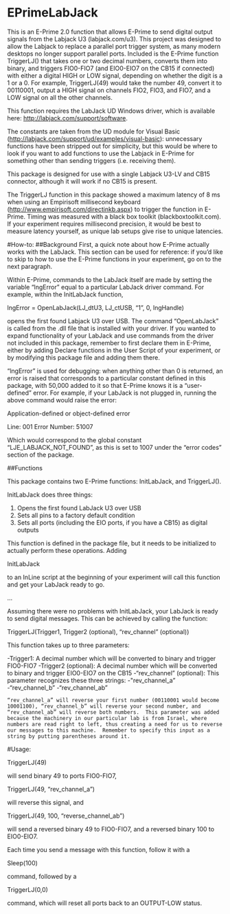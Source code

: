 # EPrimeLabJack
This is an E-Prime 2.0 function that allows E-Prime to send digital output signals from the Labjack U3 (labjack.com/u3).  This project was designed to allow the Labjack to replace a parallel port trigger system, as many modern desktops no longer support parallel ports.  Included is the E-Prime function TriggerLJ() that takes one or two decimal numbers, converts them into binary, and triggers FIO0-FIO7 (and EIO0-EIO7 on the CB15 if connected) with either a digital HIGH or LOW signal, depending on whether the digit is a 1 or a 0.  For example, TriggerLJ(49) would take the number 49, convert it to 00110001, output a HIGH signal on channels FIO2, FIO3, and FIO7, and a LOW signal on all the other channels.

This function requires the LabJack UD Windows driver, which is available here: http://labjack.com/support/software.  

The constants are taken from the UD module for Visual Basic (http://labjack.com/support/ud/examples/visual-basic): unnecessary functions have been stripped out for simplicity, but this would be where to look if you want to add functions to use the Labjack in E-Prime for something other than sending triggers (i.e. receiving them).

This package is designed for use with a single Labjack U3-LV and CB15 connector, although it will work if no CB15 is present.

The TriggerLJ function in this package showed a maximum latency of 8 ms when using an Empirisoft millisecond keyboard (http://www.empirisoft.com/directinkb.aspx) to trigger the function in E-Prime.  Timing was measured with a black box toolkit (blackboxtoolkit.com).  If your experiment requires millisecond precision, it would be best to measure latency yourself, as unique lab setups give rise to unique latencies. 

#How-to:
##Background
First, a quick note about how E-Prime actually works with the LabJack.  This section can be used for reference: if you’d like to skip to how to use the E-Prime functions in your experiment, go on to the next paragraph.

Within E-Prime, commands to the LabJack itself are made by setting the variable “lngError” equal to a particular LabJack driver command.  For example, within the InitLabJack function,  

lngError = OpenLabJack(LJ_dtU3, LJ_ctUSB, “1”, 0, lngHandle)

opens the first found Labjack U3 over USB.  The command “OpenLabJack” is called from the .dll file that is installed with your driver.  If you wanted to expand functionality of your LabJack and use commands from the driver not included in this package, remember to first declare them in E-Prime, either by adding Declare functions in the User Script of your experiment, or by modifying this package file and adding them there.

“lngError” is used for debugging: when anything other than 0 is returned, an error is raised that corresponds to a particular constant defined in this package, with 50,000 added to it so that E-Prime knows it is a “user-defined” error.  For example, if your LabJack is not plugged in, running the above command would raise the error:

Application-defined or object-defined error

Line: 001
Error Number: 51007

Which would correspond to the global constant “LJE_LABJACK_NOT_FOUND”, as this is set to 1007 under the “error codes” section of the package.

##Functions

This package contains two E-Prime functions: InitLabJack, and TriggerLJ().  

InitLabJack does three things: 

1. Opens the first found LabJack U3 over USB
2. Sets all pins to a factory default condition
3. Sets all ports (including the EIO ports, if you have a CB15) as digital outputs

This function is defined in the package file, but it needs to be initialized to actually perform these operations.  Adding

InitLabJack

to an InLine script at the beginning of your experiment will call this function and get your LabJack ready to go.

…

Assuming there were no problems with InitLabJack, your LabJack is ready to send digital messages.  This can be achieved by calling the function:

TriggerLJ(Trigger1, Trigger2 (optional), “rev_channel” (optional))

This function takes up to three parameters: 

-Trigger1: A decimal number which will be converted to binary and trigger FIO0-FIO7
-Trigger2 (optional): A decimal number which will be converted to binary and trigger EIO0-EIO7 on the CB15
-“rev_channel” (optional): This parameter recognizes these three strings:
	-"rev_channel_a”
	-“rev_channel_b”
	-“rev_channel_ab”

	“rev_channel_a” will reverse your first number (00110001 would become 10001100), “rev_channel_b” will reverse your second number, and “rev_channel_ab” will reverse both numbers.  This parameter was added because the machinery in our particular lab is from Israel, where numbers are read right to left, thus creating a need for us to reverse our messages to this machine.  Remember to specify this input as a string by putting parentheses around it.

#Usage:

TriggerLJ(49)

will send binary 49 to ports FIO0-FIO7,

TriggerLJ(49, “rev_channel_a”)

will reverse this signal, and 

TriggerLJ(49, 100, “reverse_channel_ab”)

will send a reversed binary 49 to FIO0-FIO7, and a reversed binary 100 to EIO0-EIO7.

Each time you send a message with this function, follow it with a 

Sleep(100)

command, followed by a 

TriggerLJ(0,0)

command, which will reset all ports back to an OUTPUT-LOW status.






